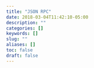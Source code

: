 ```yaml
---
title: "JSON RPC"
date: 2018-03-04T11:42:10-05:00
description: ""
categories: []
keywords: []
slug: ""
aliases: []
toc: false
draft: false
---
```

